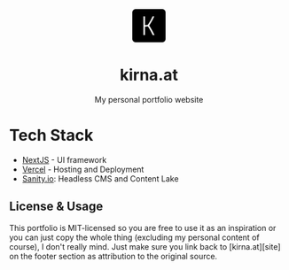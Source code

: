 <div align="center">
<a href="https://kirna.at"><img src="./public/logo.png" width="60px"></a>
</div>

<div align="center">
<h1>kirna.at</h1>
<p>My personal portfolio website</p>
</div>

# Tech Stack

- [NextJS][nextjs] - UI framework
- [Vercel][vercel] - Hosting and Deployment
- [Sanity.io][sanity]: Headless CMS and Content Lake

## License & Usage
This portfolio is MIT-licensed so you are free to use it as an inspiration or you can just copy the whole thing (excluding my personal content of course), I don't really mind. Just make sure you link back to [kirna.at][site] on the footer section as attribution to the original source.

<!-- Link Refs -->

[nextjs]: https://nextjs.org
[vercel]: https://vercel.com
[sanity]: https://sanity.io